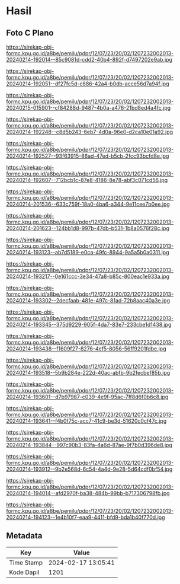 # Hasil

## Foto C Plano

https://sirekap-obj-formc.kpu.go.id/a8be/pemilu/pdpr/12/07/23/20/02/1207232002013-20240214-192014--85c9081d-cdd2-40b4-892f-d7497202e9ab.jpg

https://sirekap-obj-formc.kpu.go.id/a8be/pemilu/pdpr/12/07/23/20/02/1207232002013-20240214-192051--df27fc5d-c686-42a4-b0db-acce56d7a94f.jpg

https://sirekap-obj-formc.kpu.go.id/a8be/pemilu/pdpr/12/07/23/20/02/1207232002013-20240215-015901--cf84288d-9487-4b0a-a476-21bd8ed4a4fc.jpg

https://sirekap-obj-formc.kpu.go.id/a8be/pemilu/pdpr/12/07/23/20/02/1207232002013-20240214-192248--c8d5b243-6eb7-4d0a-96e0-d2ca10e01a92.jpg

https://sirekap-obj-formc.kpu.go.id/a8be/pemilu/pdpr/12/07/23/20/02/1207232002013-20240214-192527--93f63915-86ad-47ed-b5cb-2fcc93bcfd8e.jpg

https://sirekap-obj-formc.kpu.go.id/a8be/pemilu/pdpr/12/07/23/20/02/1207232002013-20240214-192607--712bcb1c-87e8-4186-8e78-abf3c071cd56.jpg

https://sirekap-obj-formc.kpu.go.id/a8be/pemilu/pdpr/12/07/23/20/02/1207232002013-20240214-201536--633c759f-18a0-4ba6-a344-9e11cee7b0ee.jpg

https://sirekap-obj-formc.kpu.go.id/a8be/pemilu/pdpr/12/07/23/20/02/1207232002013-20240214-201623--124bb1d8-997b-47db-b531-1b8a0576f28c.jpg

https://sirekap-obj-formc.kpu.go.id/a8be/pemilu/pdpr/12/07/23/20/02/1207232002013-20240214-193123--ab7d5189-e0ca-49fc-8944-9a5a5b0a0311.jpg

https://sirekap-obj-formc.kpu.go.id/a8be/pemilu/pdpr/12/07/23/20/02/1207232002013-20240214-193217--0e161ccc-3e34-47a8-b85c-800eac1e933a.jpg

https://sirekap-obj-formc.kpu.go.id/a8be/pemilu/pdpr/12/07/23/20/02/1207232002013-20240214-193302--2decfaab-481e-497c-81ad-72b8aac40a3e.jpg

https://sirekap-obj-formc.kpu.go.id/a8be/pemilu/pdpr/12/07/23/20/02/1207232002013-20240214-193345--375d9229-905f-4da7-83e7-233cbe1d1438.jpg

https://sirekap-obj-formc.kpu.go.id/a8be/pemilu/pdpr/12/07/23/20/02/1207232002013-20240214-193438--f1609f27-8276-4ef5-8056-56ff9201fdbe.jpg

https://sirekap-obj-formc.kpu.go.id/a8be/pemilu/pdpr/12/07/23/20/02/1207232002013-20240214-193518--5b9b284e-222d-40ac-abfb-9b2fecbef85b.jpg

https://sirekap-obj-formc.kpu.go.id/a8be/pemilu/pdpr/12/07/23/20/02/1207232002013-20240214-193601--d7b97987-c039-4e9f-95ac-7ff8d6f0b6c8.jpg

https://sirekap-obj-formc.kpu.go.id/a8be/pemilu/pdpr/12/07/23/20/02/1207232002013-20240214-193641--f4b0f75c-acc7-41c9-be3d-51620c0cf47c.jpg

https://sirekap-obj-formc.kpu.go.id/a8be/pemilu/pdpr/12/07/23/20/02/1207232002013-20240214-193844--997c90b3-83fa-4a6d-87ae-9f7b0d396de8.jpg

https://sirekap-obj-formc.kpu.go.id/a8be/pemilu/pdpr/12/07/23/20/02/1207232002013-20240214-193912--9b2e568d-6c54-4a4d-9e28-5d64cdf0bf54.jpg

https://sirekap-obj-formc.kpu.go.id/a8be/pemilu/pdpr/12/07/23/20/02/1207232002013-20240214-194014--afd2970f-ba38-484b-99bb-b717306798fb.jpg

https://sirekap-obj-formc.kpu.go.id/a8be/pemilu/pdpr/12/07/23/20/02/1207232002013-20240214-194123--1e4b10f7-eaa9-4411-bfd9-bda1b40f770d.jpg


## Metadata

| Key        | Value               |
| ---------- | ------------------- |
| Time Stamp | 2024-02-17 13:05:41 |
| Kode Dapil | 1201                |



